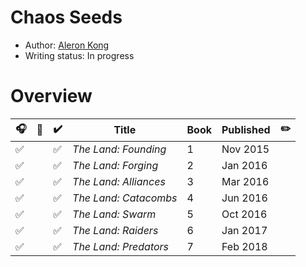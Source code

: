 # Chaos Seeds

- Author: [Aleron Kong](../../../authors.md#aleron-kong)
- Writing status: In progress

# Overview

| 🎧 | 📱 | ✔️ | Title | Book | Published | ✏️ |
| - | - | - | - | - | - | - |
| ✅ | | ✅ | _The Land: Founding_ | 1 | Nov 2015 | |
| ✅ | | ✅ | _The Land: Forging_ | 2 | Jan 2016 | |
| ✅ | | ✅ | _The Land: Alliances_ | 3 | Mar 2016 | |
| ✅ | | ✅ | _The Land: Catacombs_ | 4 | Jun 2016 | |
| ✅ | | ✅ | _The Land: Swarm_ | 5 | Oct 2016 | |
| ✅ | | ✅ | _The Land: Raiders_ | 6 | Jan 2017 | |
| ✅ | | ✅ | _The Land: Predators_ | 7 | Feb 2018 | |
